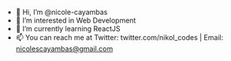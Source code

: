 - 👋 Hi, I’m @nicole-cayambas
- 👀 I’m interested in Web Development
- 🌱 I’m currently learning ReactJS
- 📫 You can reach me at Twitter: twitter.com/nikol_codes | Email: nicolescayambas@gmail.com

<!---
nicole-cayambas/nicole-cayambas is a ✨ special ✨ repository because its `README.md` (this file) appears on your GitHub profile.
You can click the Preview link to take a look at your changes.
--->

